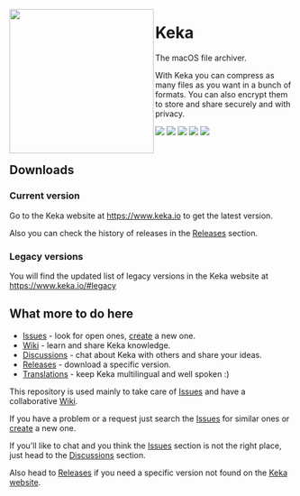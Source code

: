 <a href="#"><img width="256" height="256" src="https://www.keka.io/img/Keka-Square-512x512.png" align="left" /></a>

# Keka
The macOS file archiver.

With Keka you can compress as many files as you want in a bunch of formats. You can also encrypt them to store and share securely and with privacy.

<div>
  <img src="https://img.shields.io/github/downloads/aonez/keka/total?color=%2300834a" />
  <img src="https://img.shields.io/github/downloads/aonez/keka/latest/total?color=%2300834a&label=latest" />
  <img src="https://img.shields.io/github/v/release/aonez/keka?color=%2300834a" />
  <img src="https://img.shields.io/twitter/follow/kekaosx?style=social" />
  <img src="https://img.shields.io/mastodon/follow/109670517459928421?domain=https%3A%2F%2Ftechhub.social&style=social" />
</div>

<br />

## Downloads

### Current version

Go to the Keka website at https://www.keka.io to get the latest version.

Also you can check the history of releases in the [Releases](https://github.com/aonez/Keka/releases) section.

### Legacy versions

You will find the updated list of legacy versions in the Keka website at https://www.keka.io/#legacy

## What more to do here

- [Issues](https://github.com/aonez/Keka/issues) - look for open ones, [create](https://github.com/aonez/Keka/issues/new) a new one.
- [Wiki](https://github.com/aonez/Keka/wiki) - learn and share Keka knowledge.
- [Discussions](https://github.com/aonez/Keka/discussions) - chat about Keka with others and share your ideas.
- [Releases](https://github.com/aonez/Keka/releases) - download a specific version.
- [Translations](Translations/) - keep Keka multilingual and well spoken :)

This repository is used mainly to take care of [Issues](https://github.com/aonez/Keka/issues) and have a collaborative [Wiki](https://github.com/aonez/Keka/wiki).

If you have a problem or a request just search the [Issues](https://github.com/aonez/Keka/issues) for similar ones or [create](https://github.com/aonez/Keka/issues/new) a new one.

If you'll like to chat and you think the [Issues](https://github.com/aonez/Keka/issues) section is not the right place, just head to the [Discussions](https://github.com/aonez/Keka/discussions) section.

Also head to [Releases](https://github.com/aonez/Keka/releases) if you need a specific version not found on the [Keka website](https://www.keka.io).
